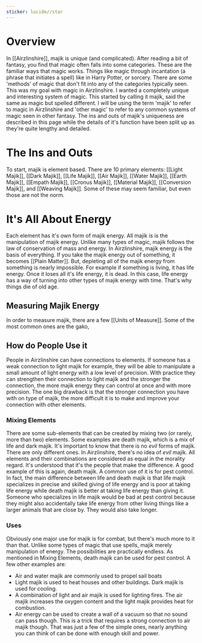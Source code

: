 ```yaml
---
sticker: lucide//star
---
```

# Overview
In [[Airzlinshire]], majik is unique (and complicated). After reading a bit of fantasy, you find that magic often falls into some categories. These are the familiar ways that magic works. Things like magic through incantation (a phrase that initiates a spell) like in Harry Potter, or sorcery. There are some 'methods' of magic that don't fit into any of the categories typically seen. This was my goal with magic in Airzlinshire. I wanted a completely unique and interesting system of magic. This started by calling it majik, said the same as magic but spelled different. I will be using the term 'majik' to refer to magic in Airzlinshire and 'other magic' to refer to any common systems of magic seen in other fantasy. The ins and outs of majik's uniqueness are described in this page while the details of it's function have been split up as they're quite lengthy and detailed.

# The Ins and Outs
To start, majik is element based. There are 10 primary elements: [[Light Majik]], [[Dark Majik]], [[Life Majik]], [[Air Majik]], [[Water Majik]], [[Earth Majik]], [[Empath Majik]], [[Cronus Majik]], [[Material Majik]], [[Conversion Majik]], and [[Weaving Majik]]. Some of these may seem familiar, but even those are not the norm.

# It's All About Energy
Each element has it's own form of majik energy. All majik is is the manipulation of majik energy. Unlike many types of magic, majik follows the law of conservation of mass and energy. In Airzlinshire, majik energy is the basis of everything. If you take the majik energy out of something, it becomes [[Plain Matter]]. But, depleting all of the majik energy from something is nearly impossible. For example if something is living, it has life energy. Once it loses all it's life energy, it is dead. In this case, life energy has a way of turning into other types of majik energy with time. That's why things die of old age.

## Measuring Majik Energy
In order to measure majik, there are a few [[Units of Measure]]. Some of the most common ones are the gako, 

## How do People Use it
People in Airzlinshire can have connections to elements. If someone has a weak connection to light majik for example, they will be able to manipulate a small amount of light energy with a low level of precision. With practice they can strengthen their connection to light majik and the stronger the connection, the more majik energy they can control at once and with more precision. The one big drawback is that the stronger connection you have with on type of majik, the more difficult it is to make and improve your connection with other elements.

### Mixing Elements
There are some sub-elements that can be created by mixing two (or rarely, more than two) elements. Some examples are death majik, which is a mix of life and dark majik. It's important to know that there is no _evil_ forms of majik. There are only different ones. In Airzlinshire, there's no idea of _evil_ majik. All elements and their combinations are considered as equal in the morality regard. It's understood that it's the people that make the difference. A good example of this is again, death majik. A common use of it is for pest control. In fact, the main difference between life and death majik is that life majik specializes in precise and skilled giving of life energy and is poor at taking life energy while death majik is better at taking life energy than giving it. Someone who specializes in life majik would be bad at pest control because they might also accidentally take life energy from other living things like a larger animals that are close by. They would also take longer.

### Uses
Obviously one major use for majik is for combat, but there's much more to it than that. Unlike some types of magic that use spells, majik merely manipulation of energy. The possibilities are practically endless. As mentioned in Mixing Elements, death majik can be used for pest control. A few other examples are:
- Air and water majik are commonly used to propel sail boats
- Light majik is used to heat houses and other buildings. Dark majik is used for cooling.
- A combination of light and air majik is used for lighting fires. The air majik increases the oxygen content and the light majik provides heat for combustion.
- Air energy can be used to create a wall of a vacuum so that no sound can pass though. This is a trick that requires a strong connection to air majik though.
That was just a few of the simple ones, nearly anything you can think of can be done with enough skill and power.